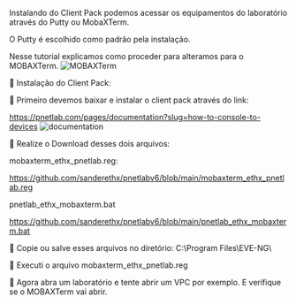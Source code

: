Instalando do Client Pack podemos acessar os equipamentos do laboratório através do Putty ou MobaXTerm. 

O Putty é escolhido como padrão pela instalação.

Nesse tutorial explicamos como proceder para alteramos para o MOBAXTerm.
![MOBAXTerm](https://github.com/user-attachments/assets/322df971-e40d-4e6f-97b0-ea3726da3e9a)


🚀 Instalação do Client Pack:

💎 Primeiro devemos baixar e instalar o client pack através do link:

https://pnetlab.com/pages/documentation?slug=how-to-console-to-devices
![documentation](https://github.com/user-attachments/assets/cb16792e-a161-4359-b5ad-dd8dccbf2dca) 

💎 Realize o Download desses dois arquivos:

mobaxterm_ethx_pnetlab.reg:

https://github.com/sanderethx/pnetlabv6/blob/main/mobaxterm_ethx_pnetlab.reg

pnetlab_ethx_mobaxterm.bat

https://github.com/sanderethx/pnetlabv6/blob/main/pnetlab_ethx_mobaxterm.bat

💎 Copie ou salve esses arquivos no diretório:
C:\Program Files\EVE-NG\

💎 Executi o arquivo mobaxterm_ethx_pnetlab.reg

💎  Agora abra um laboratório e tente abrir um VPC por exemplo. E verifique se o MOBAXTerm vai abrir.

